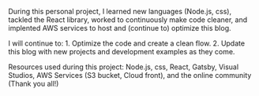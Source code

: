 During this personal project, I learned new languages (Node.js, css), tackled the React library, 
worked to continuously make code cleaner, and implented AWS services to host and
(continue to) optimize this blog. 

I will continue to:
	1. Optimize the code and create a clean flow. 
	2. Update this blog with new projects and development examples as they come. 


Resources used during this project: Node.js, css, React, Gatsby, Visual Studios, 
AWS Services (S3 bucket, Cloud front), and the online community (Thank you all!)